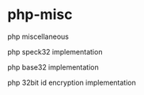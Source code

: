 # php-misc
php miscellaneous

php speck32 implementation

php base32 implementation

php 32bit id encryption implementation

